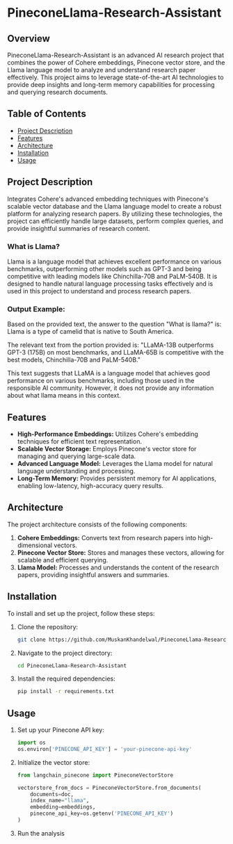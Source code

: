 # PineconeLlama-Research-Assistant

## Overview
PineconeLlama-Research-Assistant is an advanced AI research project that combines the power of Cohere embeddings, Pinecone vector store, and the Llama language model to analyze and understand research paper effectively. This project aims to leverage state-of-the-art AI technologies to provide deep insights and long-term memory capabilities for processing and querying research documents.

## Table of Contents
- [Project Description](#project-description)
- [Features](#features)
- [Architecture](#architecture)
- [Installation](#installation)
- [Usage](#usage)



## Project Description
Integrates Cohere's advanced embedding techniques with Pinecone's scalable vector database and the Llama language model to create a robust platform for analyzing research papers. By utilizing these technologies, the project can efficiently handle large datasets, perform complex queries, and provide insightful summaries of research content.

### What is Llama?
Llama is a language model that achieves excellent performance on various benchmarks, outperforming other models such as GPT-3 and being competitive with leading models like Chinchilla-70B and PaLM-540B. It is designed to handle natural language processing tasks effectively and is used in this project to understand and process research papers.

### Output Example:
Based on the provided text, the answer to the question "What is llama?" is:
Llama is a type of camelid that is native to South America.

The relevant text from the portion provided is:
"LLaMA-13B outperforms GPT-3 (175B) on most benchmarks, and LLaMA-65B is competitive with the best models, Chinchilla-70B and PaLM-540B."

This text suggests that LLaMA is a language model that achieves good performance on various benchmarks, including those used in the responsible AI community. However, it does not provide any information about what llama means in this context.


## Features
- **High-Performance Embeddings:** Utilizes Cohere's embedding techniques for efficient text representation.
- **Scalable Vector Storage:** Employs Pinecone's vector store for managing and querying large-scale data.
- **Advanced Language Model:** Leverages the Llama model for natural language understanding and processing.
- **Long-Term Memory:** Provides persistent memory for AI applications, enabling low-latency, high-accuracy query results.

## Architecture
The project architecture consists of the following components:
1. **Cohere Embeddings:** Converts text from research papers into high-dimensional vectors.
2. **Pinecone Vector Store:** Stores and manages these vectors, allowing for scalable and efficient querying.
3. **Llama Model:** Processes and understands the content of the research papers, providing insightful answers and summaries.

## Installation
To install and set up the project, follow these steps:
1. Clone the repository:
    ```sh
    git clone https://github.com/MuskanKhandelwal/PineconeLlama-Research-Assistant
    ```
2. Navigate to the project directory:
    ```sh
    cd PineconeLlama-Research-Assistant
    ```
3. Install the required dependencies:
    ```sh
    pip install -r requirements.txt
    ```

## Usage
1. Set up your Pinecone API key:
    ```python
    import os
    os.environ['PINECONE_API_KEY'] = 'your-pinecone-api-key'
    ```
2. Initialize the vector store:
    ```python
    from langchain_pinecone import PineconeVectorStore

    vectorstore_from_docs = PineconeVectorStore.from_documents(
        documents=doc,
        index_name="llama",
        embedding=embeddings,
        pinecone_api_key=os.getenv('PINECONE_API_KEY')
    )
    ```
3. Run the analysis
   

